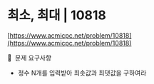 # 최소, 최대 | 10818

[https://www.acmicpc.net/problem/10818](https://www.acmicpc.net/problem/10818)

🙏  문제 요구사항

- 정수 N개를 입력받아 최솟값과 최댓값을 구하여라